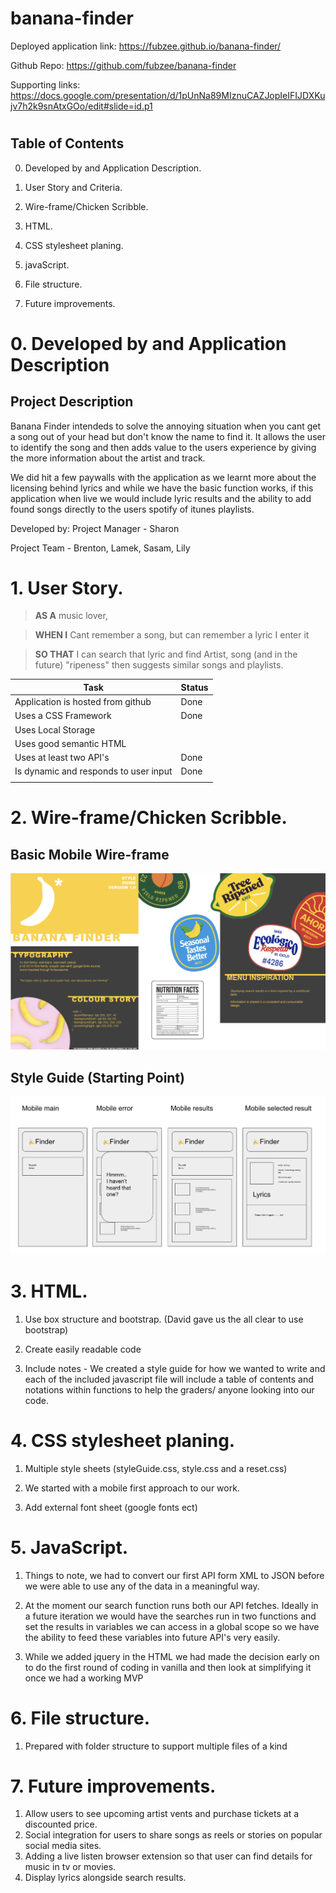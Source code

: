 
# banana-finder


Deployed application link: https://fubzee.github.io/banana-finder/

Github Repo: https://github.com/fubzee/banana-finder

Supporting links: https://docs.google.com/presentation/d/1pUnNa89MIznuCAZJopIeIFIJDXKujv7h2k9snAtxGOo/edit#slide=id.p1

#


## Table of Contents

  

0. Developed by and Application Description.

1. User Story and Criteria.

2. Wire-frame/Chicken Scribble.

3. HTML.

4. CSS stylesheet planing.

5. javaScript.

6. File structure.

7. Future improvements.

  

# 0. Developed by and Application Description

## Project Description

Banana Finder intendeds to solve the annoying situation when you cant get a song out of your head but don't know the name to find it. It allows the user to identify the song and then adds value to the users experience by giving the more information about the artist and track.

We did hit a few paywalls with the application as we learnt more about the licensing behind lyrics and while we have the basic function works, if this application when live we would include lyric results and the ability to add found songs directly to the users spotify of itunes playlists.

Developed by:
Project Manager - Sharon

Project Team - Brenton, Lamek, Sasam, Lily

  

# 1. User Story.


> **AS A** music lover,

> **WHEN I** Cant remember a song, but can remember a lyric I enter it

> **SO THAT** I can search that lyric and find Artist, song (and in the future) "ripeness" then suggests similar songs and playlists.

  

| Task | Status |
|--|--|
| Application is hosted from github | Done |
| Uses a CSS Framework | Done |
| Uses Local Storage | |
| Uses good semantic HTML | |
| Uses at least two API's| Done |
| Is dynamic and responds to user input | Done |
|||



# 2. Wire-frame/Chicken Scribble.

## Basic Mobile Wire-frame
![wire-frame](./assets/images/inital_wireframe.png)

## Style Guide (Starting Point)
![chicken](./assets/images/chicken.png)

  
  

# 3. HTML.

1. Use box structure and bootstrap. (David gave us the all clear to use bootstrap)

2. Create easily readable code

3. Include notes - We created a style guide for how we wanted to write and each of the included javascript file will include a table of contents and notations within functions to help the graders/ anyone looking into our code.

  

# 4. CSS stylesheet planing.

  

1. Multiple style sheets (styleGuide.css, style.css and a reset.css)

2. We started with a mobile first approach to our work.

3. Add external font sheet (google fonts ect)



# 5. JavaScript.

1. Things to note, we had to convert our first API form XML to JSON before we were able to use any of the data in a meaningful way.

2. At the moment our search function runs both our API fetches. Ideally in a future iteration we would have the searches run in two functions and set the results in variables we can access in a global scope so we have the ability to feed these variables into future API's very easily.

3. While we added jquery in the HTML we had made the decision early on to do the first round of coding in vanilla and then look at simplifying it once we had a working MVP



# 6. File structure.

1. Prepared with folder structure to support multiple files of a kind

# 7. Future improvements.

1. Allow users to see upcoming artist vents and purchase tickets at a discounted price.
2. Social integration for users to share songs as reels or stories on popular social media sites.
3. Adding a live listen browser extension so that user can find details for music in tv or movies.
4. Display lyrics alongside search results.
